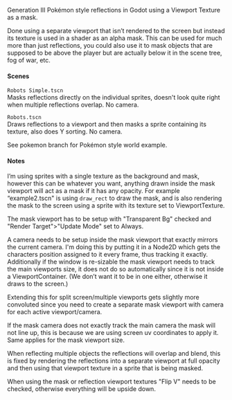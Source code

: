 Generation III Pokémon style reflections in Godot using a Viewport Texture as a mask.

Done using a separate viewport that isn’t rendered to the screen but instead its texture is used in a shader as an alpha mask. This can be used for much more than just reflections, you could also use it to mask objects that are supposed to be above the player but are actually below it in the scene tree, fog of war, etc.



#### Scenes
`Robots Simple.tscn`  
Masks reflections directly on the individual sprites, doesn't look quite right when multiple reflections overlap. No camera.

`Robots.tscn`  
Draws reflections to a viewport and then masks a sprite containing its texture, also does Y sorting. No camera.

See pokemon branch for Pokémon style world example.


#### Notes
I’m using sprites with a single texture as the background and mask, however this can be whatever you want, anything drawn inside the mask viewport will act as a mask if it has any opacity.
For example “example2.tscn" is using `draw_rect` to draw the mask, and is also rendering the mask to the screen using a sprite with its texture set to ViewportTexture.

The mask viewport has to be setup with "Transparent Bg" checked and "Render Target">"Update Mode" set to Always.

A camera needs to be setup inside the mask viewport that exactly mirrors the current camera. I'm doing this by putting it in a Node2D which gets the characters position assigned to it every frame, thus tracking it exactly.
Additionally if the window is re-sizable the mask viewport needs to track the main viewports size, it does not do so automatically since it is not inside a ViewportContainer. (We don’t want it to be in one either, otherwise it draws to the screen.)

Extending this for split screen/multiple viewports gets slightly more convoluted since you need to create a separate mask viewport with camera for each active viewport/camera.

If the mask camera does not exactly track the main camera the mask will not line up, this is because we are using screen uv coordinates to apply it. Same applies for the mask viewport size.

When reflecting multiple objects the reflections will overlap and blend, this is fixed by rendering the reflections into a separate viewport at full opacity and then using that viewport texture in a sprite that is being masked.

When using the mask or reflection viewport textures "Flip V" needs to be checked, otherwise everything will be upside down.
